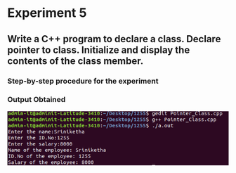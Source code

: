 # Experiment 5
## Write a C++ program to declare a class. Declare pointer to class. Initialize and display the contents of the class member.

### Step-by-step procedure for the experiment

### Output Obtained

![Test Image 1](pointer.png)

